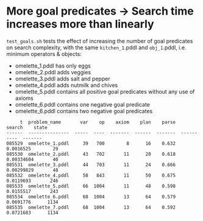# More goal predicates -> Search time increases more than linearly

`test_goals.sh` tests the effect of increasing the number of goal predicates on search complexity, with the same `kitchen_1`.pddl and `obj_1`.pddl, i.e. minimum operators & objects:
* omelette_1.pddl has only eggs
* omelette_2.pddl adds veggies
* omelette_3.pddl adds salt and pepper
* omelette_4.pddl adds nutmilk and chives
* omelette_5.pddl contains all positive goal predicates without any use of axioms
* omelette_6.pddl contains one negative goal predicate
* omelette_6.pddl contains two negative goal predicates

```
     t  problem_name       var    op    axiom    plan    parse      search    state
------  ---------------  -----  ----  -------  ------  -------  ----------  -------
085529  omelette_1.pddl     39   700        8      16    0.632  0.0016525        29
085530  omelette_2.pddl     43   702       11      20    0.618  0.00334604       40
085531  omelette_3.pddl     44   703       11      24    0.666  0.00299829       48
085532  omelette_4.pddl     58   843       11      50    0.675  0.0119693       246
085533  omelette_5.pddl     66  1004       11      48    0.598  0.0155517       243
085534  omelette_6.pddl     68  1004       13      64    0.579  0.0691776      1134
085535  omelette_7.pddl     68  1004       13      64    0.592  0.0721683      1134
```